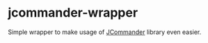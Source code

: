 # jcommander-wrapper
Simple wrapper to make usage of [JCommander](href="https://github.com/cbeust/jcommander) library even easier.

